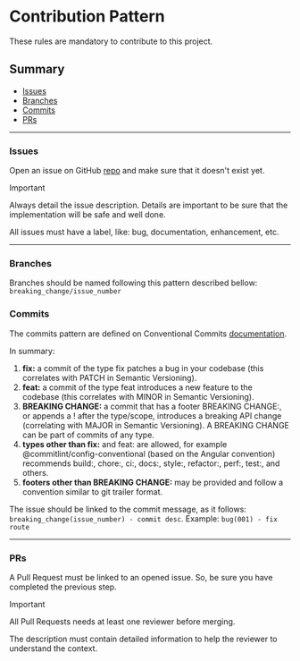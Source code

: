 # Contribution Pattern

These rules are mandatory to contribute to this project.

## Summary
* [Issues](#Issues)
* [Branches](#Branches)
* [Commits](#Commits)
* [PRs](#PRs)

*** 

### Issues
Open an issue on GitHub [repo](https://github.com/FIAP-SA-Hermes-Foods/fiap-hf-src/issues) and make sure that it doesn't exist yet. 

> [!IMPORTANT]  
> Always detail the issue description. Details are important to be sure that the implementation will be safe and well done.
>
> All issues must have a label, like: bug, documentation, enhancement, etc.

***

### Branches
Branches should be named following this pattern described bellow:
```breaking_change/issue_number```

### Commits

The commits pattern are defined on Conventional Commits [documentation](https://www.conventionalcommits.org/en/v1.0.0/).

In summary:
1. **fix:** a commit of the type fix patches a bug in your codebase (this correlates with PATCH in Semantic Versioning).
2. **feat:** a commit of the type feat introduces a new feature to the codebase (this correlates with MINOR in Semantic Versioning).
3. **BREAKING CHANGE:** a commit that has a footer BREAKING CHANGE:, or appends a ! after the type/scope, introduces a breaking API change (correlating with MAJOR in Semantic Versioning). A BREAKING CHANGE can be part of commits of any type.
4. **types other than fix:** and feat: are allowed, for example @commitlint/config-conventional (based on the Angular convention) recommends build:, chore:, ci:, docs:, style:, refactor:, perf:, test:, and others.
5. **footers other than BREAKING CHANGE:** <description> may be provided and follow a convention similar to git trailer format.


The issue should be linked to the commit message, as it follows: ```breaking_change(issue_number) - commit desc```. Example: ```bug(001) - fix route```

*** 

### PRs

A Pull Request must be linked to an opened issue. So, be sure you have completed the previous step.

> [!IMPORTANT]  
> All Pull Requests needs at least one reviewer before merging.
> 
> The description must contain detailed information to help the reviewer to understand the context.

